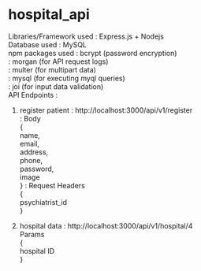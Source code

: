 # hospital_api
Libraries/Framework used : Express.js + Nodejs\
Database used : MySQL\
npm packages used : bcrypt (password encryption)\
                  : morgan (for API request logs)\
                  : multer (for multipart data)\
                  : mysql (for executing myql queries)\
                  : joi (for input data validation)\
API Endpoints : 
  1. register patient : http://localhost:3000/api/v1/register\
                      : Body \
                        {\
                          name,\
                          email,\
                          address,\
                          phone,\
                          password,\
                          image\
                        }
                      : Request Headers\
                        {\
                          psychiatrist_id \
                        }
                      
  3. hospital data : http://localhost:3000/api/v1/hospital/4\
                      Params\
                     {\
                      hospital ID\
                     }
                     
